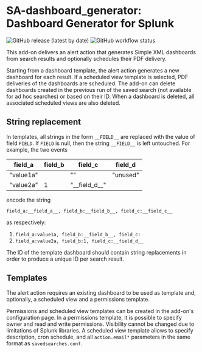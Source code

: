 # SA-dashboard_generator: Dashboard Generator for Splunk

![GitHub release (latest by date)](https://img.shields.io/github/v/release/aserpi/SA-dashboard_generator)
![GitHub workflow status](https://img.shields.io/github/actions/workflow/status/aserpi/SA-dashboard_generator/release_action.yml)

This add-on delivers an alert action that generates Simple XML dashboards from search results and
optionally schedules their PDF delivery.

Starting from a dashboard template, the alert action generates a new dashboard for each result.
If a scheduled view template is selected, PDF deliveries of the dashboards are scheduled.
The add-on can delete dashboards created in the previous run of the saved search (not available for
ad hoc searches) or based on their ID.
When a dashboard is deleted, all associated scheduled views are also deleted.


## String replacement

In templates, all strings in the form `__FIELD__` are replaced with the value of field `FIELD`.
If `FIELD` is null, then the string `__FIELD__` is left untouched.
For example, the two events

| field\_a  | field\_b | field\_c           | field\_d |
|-----------|----------|--------------------|----------|
| "value1a" |          | ""                 | "unused" |
| "value2a" | 1        | "\_\_field\_d\_\_" |          |

encode the string  

```
field_a:__field_a__, field_b:__field_b__, field_c:__field_c__
```

as respectively:

1. `field_a:value1a, field_b:__field_b__, field_c:`
2. `field_a:value2a, field_b:1, field_c:__field_d__`

The ID of the template dashboard should contain string replacements in order to produce a unique ID
per search result.


## Templates

The alert action requires an existing dashboard to be used as template and, optionally, a scheduled
view and a permissions template.

Permissions and scheduled view templates can be created in the add-on's configuration page.
In a permissions template, it is possible to specify owner and read and write permissions.
Visibility cannot be changed due to limitations of Splunk libraries.
A scheduled view template allows to specify description, cron schedule, and all `action.email*`
parameters in the same format as `savedsearches.conf`.
